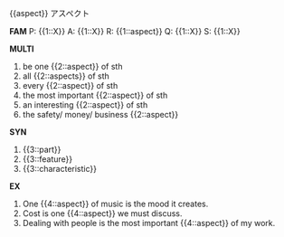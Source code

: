 {{aspect}}
アスペクト


**FAM**
P: {{1::X}}
A: {{1::X}}
R: {{1::aspect}}
Q: {{1::X}}
S: {{1::X}}

**MULTI**
1. be one {{2::aspect}} of sth
2. all {{2::aspects}} of sth
3. every {{2::aspect}} of sth
4. the most important {{2::aspect}} of sth
5. an interesting {{2::aspect}} of sth
6. the safety/ money/ business {{2::aspect}} 

**SYN**
1. {{3::part}}
2. {{3::feature}}
3. {{3::characteristic}}

**EX**
1. One {{4::aspect}} of music is the mood it creates. 
2. Cost is one {{4::aspect}} we must discuss.
3. Dealing with people is the most important {{4::aspect}} of my work.